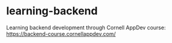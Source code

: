 # learning-backend
Learning backend development through Cornell AppDev course: https://backend-course.cornellappdev.com/
